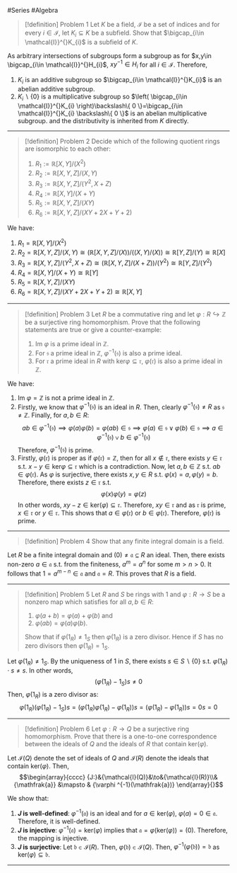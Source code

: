 #Series #Algebra 

> [!definition] Problem 1
> Let $K$ be a field, $\mathcal{I}$ be a set of indices and for every $i\in \mathcal{I}$, let $K_{i}\subseteq K$ be a subfield. Show that $\bigcap_{i\in \mathcal{I}}^{}K_{i}$ is a subfield of $K$.

As arbitrary intersections of subgroups form a subgroup as for $x,y\in \bigcap_{i\in \mathcal{I}}^{}H_{i}$, $xy^{-1}\in H_{i}$ for all $i\in \mathcal{I}$. Therefore,
1. $K_{i}$ is an additive subgroup so $\bigcap_{i\in \mathcal{I}}^{}K_{i}$ is an abelian additive subgroup.
2. $K_{i}\backslash\{ 0 \}$ is a multiplicative subgroup so $\left( \bigcap_{i\in \mathcal{I}}^{}K_{i} \right)\backslash\{ 0 \}=\bigcap_{i\in \mathcal{I}}^{}K_{i} \backslash\{ 0 \}$ is an abelian multiplicative subgroup.
and the distributivity is inherited from $K$ directly.
---
> [!definition] Problem 2
> Decide which of the following quotient rings are isomorphic to each other:
> 1. $R_{1}:=\mathbb{R}[X,Y]  / (X^{2})$
> 2. $R_{2}:=\mathbb{R}[X,Y,Z] / (X,Y)$
> 3. $R_{3}:=\mathbb{R}[X,Y,Z]/(Y^{2},X+Z)$
> 4. $R_{4}:=\mathbb{R}[X,Y] / (X+Y)$
> 5. $R_{5}:= \mathbb{R}[X,Y,Z] / (XY)$
> 6. $R_{6}:=\mathbb{R}[X,Y,Z] / (XY+2X+Y+2)$

We have:

1. $R_{1}=\mathbb{R}[X,Y] / (X^{2})$
2. $R_{2}=\mathbb{R}[X,Y,Z] / (X,Y)\cong (\mathbb{R}[X,Y,Z] / (X)) /((X,Y) / (X))\cong\mathbb{R}[Y,Z] / (Y)\cong \mathbb{R}[X]$
3. $R_{3}=\mathbb{R}[X,Y,Z] / (Y^{2},X+Z)\cong(\mathbb{R}[X,Y,Z] / (X+Z))/(Y^{2})\cong \mathbb{R}[Y,Z] /(Y^{2})$
4. $R_{4}=\mathbb{R}[X,Y] / (X+Y)\cong \mathbb{R}[Y]$ 
5. $R_{5}=\mathbb{R}[X,Y,Z] / (XY)$
6. $R_{6}=\mathbb{R}[X,Y,Z] / (XY+2X+Y+2)\cong\mathbb{R}[X,Y]$


---
> [!definition] Problem 3
> Let $R$ be a commutative ring and let $\varphi:R\hookrightarrow \mathbb{Z}$ be a surjective ring homomorphism. Prove that the following statements are true or give a counter-example:
> 1. $\text{Im }\varphi$ is a prime ideal in $\mathbb{Z}$.
> 2. For $\mathfrak{s}$ a prime ideal in $\mathbb{Z}$, $\varphi ^{-1}(\mathfrak{s})$ is also a prime ideal.
> 3. For $\mathfrak{r}$ a prime ideal in $R$ with $\text{ker}\varphi \subseteq \mathfrak{r}$, $\varphi(\mathfrak{r})$ is also a prime ideal in $\mathbb{Z}$.

We have:
1. $\text{Im }\varphi=\mathbb{Z}$ is not a prime ideal in $\mathbb{Z}$.
2. Firstly, we know that $\varphi ^{-1}(\mathfrak{s})$ is an ideal in $R$. Then, clearly $\varphi ^{-1}(\mathfrak{s})\neq R$ as $\mathfrak{s}\neq \mathbb{Z}$. Finally, for $a,b\in R$: $$ab\in \varphi ^{-1}(\mathfrak{s})\implies\varphi(a)\varphi(b)=\varphi(ab)\in \mathfrak{s}\implies\varphi(a)\in \mathfrak{s}\lor\varphi(b)\in \mathfrak{s}\implies a\in \varphi ^{-1}(\mathfrak{s})\lor b\in \varphi ^{-1}(\mathfrak{s})$$Therefore, $\varphi ^{-1}(\mathfrak{s})$ is prime.
3. Firstly, $\varphi(\mathfrak{r})$ is proper as if $\varphi(\mathfrak{r})=\mathbb{Z}$, then for all $x\notin\mathfrak{r}$, there exists $y\in \mathfrak{r}$ s.t. $x-y\in \text{ker}\varphi \subseteq \mathfrak{r}$ which is a contradiction. Now, let $a,b\in \mathbb{Z}$ s.t. $ab\in \varphi(\mathfrak{r})$. As $\varphi$ is surjective, there exists $x,y\in R$ s.t. $\varphi(x)=a,\varphi(y)=b$. Therefore, there exists $z\in \mathfrak{r}$ s.t. $$\varphi(x)\varphi(y)=\varphi(z)$$In other words, $xy-z\in \text{ker}(\varphi)\subseteq \mathfrak{r}$. Therefore, $xy\in \mathfrak{r}$ and as $\mathfrak{r}$ is prime, $x\in \mathfrak{r}$ or $y\in \mathfrak{r}$. This shows that $a\in \varphi(\mathfrak{r})$ or $b\in \varphi(\mathfrak{r})$. Therefore, $\varphi(\mathfrak{r})$ is prime.
---
> [!definition] Problem 4
> Show that any finite integral domain is a field.

Let $R$ be a finite integral domain and $(0)\neq\mathfrak{a}\subseteq R$ an ideal. Then, there exists non-zero $a\in \mathfrak{a}$ s.t. from the finiteness, $a^m=a^n$ for some $m>n>0$. It follows that $1=a^{m-n}\in \mathfrak{a}$ and $\mathfrak{a}=R$. This proves that $R$ is a field.

---
> [!definition] Problem 5
> Let $R$ and $S$ be rings with $1$ and $\varphi:R\to S$ be a nonzero map which satisfies for all $a,b\in R$:
> 1. $\varphi(a+b)=\varphi(a)+\varphi(b)$ and 
> 2. $\varphi(ab)=\varphi(a)\varphi (b)$. 
> 
> Show that if $\varphi(1_{R})\neq 1_{S}$ then $\varphi(1_{R})$ is a zero divisor. Hence if $S$ has no zero divisors then $\varphi(1_{R})=1_{S}$.

Let $\varphi(1_{R})\neq 1_{S}$. By the uniqueness of $1$ in $S$, there exists $s\in S\backslash\{ 0 \}$ s.t. $\varphi(1_{R})\cdot s\neq s$. In other words, $$(\varphi(1_{R})-1_{S})s\neq 0$$Then, $\varphi(1_{R})$ is a zero divisor as: $$\varphi(1_{R})(\varphi(1_{R})-1_{S})s=(\varphi(1_{R})\varphi(1_{R})-\varphi(1_{R}))s=(\varphi(1_{R})-\varphi(1_{R}))s=0s=0$$

---
> [!definition] Problem 6
> Let $\varphi:R\to Q$ be a surjective ring homomorphism. Prove that there is a one-to-one correspondence between the ideals of $Q$ and the ideals of $R$ that contain $\text{ker}(\varphi)$.

Let $\mathcal{I}(Q)$ denote the set of ideals of $Q$ and $\mathcal{I}(R)$ denote the ideals that contain $\text{ker}(\varphi)$. Then, $$\begin{array}{cccc} {J:}&{\mathcal{I}(Q)}&\to&{\mathcal{I}(R)}\\&{\mathfrak{a}} &\mapsto & {\varphi ^{-1}(\mathfrak{a})} \end{array}{}$$

We show that:
1. **$J$ is well-defined**:
   $\varphi ^{-1}(\mathfrak{a})$ is an ideal and for $a\in \text{ker}(\varphi)$, $\varphi(a)=0\in \mathfrak{a}$. Therefore, it is well-defined.
2. **$J$ is injective**:
   $\varphi ^{-1}(\mathfrak{a})=\text{ker}(\varphi)$ implies that $\mathfrak{a}=\varphi(\text{ker}(\varphi))=(0)$. Therefore, the mapping is injective. 
3. **$J$ is surjective**:
   Let $\mathfrak{b}\in \mathcal{I}(R)$. Then, $\varphi(\mathfrak{b})\in \mathcal{I}(Q)$. Then, $\varphi ^{-1}(\varphi(\mathfrak{b}))=\mathfrak{b}$ as $\text{ker}(\varphi)\subseteq \mathfrak{b}$. 
---
   
